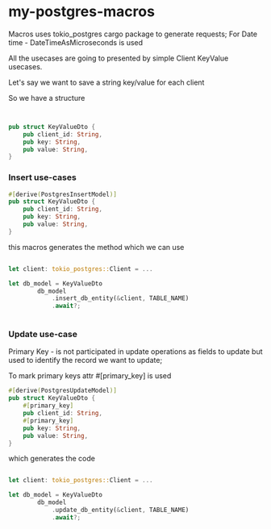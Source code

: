 # my-postgres-macros

Macros uses tokio_postgres cargo package to generate requests;
For Date time - DateTimeAsMicroseconds is used


All the usecases are going to presented by simple Client KeyValue usecases.

Let's say we want to save a string key/value for each client

So we have a structure

```rust


pub struct KeyValueDto {
    pub client_id: String,
    pub key: String,
    pub value: String,
}
```
### Insert use-cases


```rust
#[derive(PostgresInsertModel)]
pub struct KeyValueDto {
    pub client_id: String,
    pub key: String,
    pub value: String,
}
```

this macros generates the method which we can use

```rust

let client: tokio_postgres::Client = ...

let db_model = KeyValueDto
        db_model
            .insert_db_entity(&client, TABLE_NAME)
            .await?;
            
```


### Update use-case

Primary Key - is not participated in update operations as fields to update but used to identify the record we want to update;

To mark primary keys attr #[primary_key] is used

```rust
#[derive(PostgresUpdateModel)]
pub struct KeyValueDto {
    #[primary_key]
    pub client_id: String,
    #[primary_key]
    pub key: String,
    pub value: String,
}
```

which generates the code


```rust

let client: tokio_postgres::Client = ...

let db_model = KeyValueDto
        db_model
            .update_db_entity(&client, TABLE_NAME)
            .await?;
            
```
